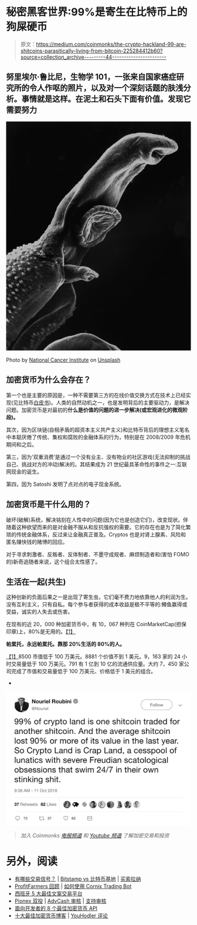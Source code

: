 # 秘密黑客世界:99%是寄生在比特币上的狗屎硬币

> 原文：<https://medium.com/coinmonks/the-crypto-hackland-99-are-shitcoins-parasitically-living-from-bitcoin-225284412b60?source=collection_archive---------44----------------------->

## 努里埃尔·鲁比尼，生物学 101，一张来自国家癌症研究所的令人作呕的照片，以及对一个深刻话题的肤浅分析。事情就是这样。在泥土和石头下面有价值。发现它需要努力

![](img/cadb2b2429d29e6edd744ddeab08209f.png)

Photo by [National Cancer Institute](https://unsplash.com/@nci?utm_source=medium&utm_medium=referral) on [Unsplash](https://unsplash.com?utm_source=medium&utm_medium=referral)

## **加密货币为什么会存在？**

第一个也是主要的原因是，一种不需要第三方的在线价值交换方式在技术上已经实现(见比特币[白皮书](https://bitcoin.org/en/bitcoin-paper))。人类的自然动机之一，也是发明背后的主要驱动力，是解决问题。加密货币是对最初的**什么是价值的问题的进一步解决(或宏观进化的微观阶段)。**

其次，因为区块链(自相矛盾的超资本主义共产主义)和比特币背后的理想主义笔名中本聪厌倦了传统、集权和腐败的金融体系的行为，特别是在 2008/2009 年危机期间和之后。

第三，因为‘双重消费’是通过一个没有业主、没有物业的社区游戏(无法抑制的挑战自己、挑战对方的冲动)解决的。其结果成为 21 世纪最具革命性的事件之一:互联网现金的诞生。

第四，因为 Satoshi 发明了点对点的电子现金系统。

## 加密货币是干什么用的？

破坏(破解)系统，解决铭刻在人性中的问题(因为它也是创造它们)，改变现状。伴随着这种欲望而来的是对金融不服从和反抗强权的需要。它的存在也是为了简化繁琐的传统金融体系，反过来让金融真正普及。Cryptos 也是对肾上腺素、风险和匿名赚快钱的赌博的回应。

对于寻求刺激者、反叛者、反体制者、不墨守成规者、麻烦制造者和(害怕 FOMO 的)新奇追随者来说，这个组合太性感了。

## 生活在一起(共生)

这种创新的负面后果之一是出现了寄生虫，它们毫不费力地依靠他人的利润为生。没有互利主义，只有自私。每个参与者获得的成本收益是极不平等的:鳟鱼赢得或受益，诚实的人失去或伤害。

在现有的近 20，000 种加密货币中，有 10，067 种列在 CoinMarketCap(担保印章)上，80%是无用的。[【1】](#_ftn1)

**帕累托，永远帕累托。靠那 20%生活的 80%的人。**

[【1】](#_ftnref1)8500 市值低于 100 万美元。8881 个价值不到 1 美元。9，163 家的 24 小时交易量低于 100 万美元。791 有 1 亿到 10 亿的流通供应量。大约 7，450 家公司完成了市值和交易量低于 100 万美元、价格低于 1 美元的组合。

*

![](img/5165c01b720548a456836d200ca3df4d.png)

> *加入 Coinmonks* [*电报频道*](https://t.me/coincodecap) *和* [*Youtube 频道*](https://www.youtube.com/c/coinmonks/videos) *了解加密交易和投资*

# 另外，阅读

*   [有哪些交易信号？](https://coincodecap.com/trading-signal) | [Bitstamp vs 比特币基地](https://coincodecap.com/bitstamp-coinbase) | [买索拉纳](https://coincodecap.com/buy-solana)
*   [ProfitFarmers 回顾](https://coincodecap.com/profitfarmers-review) | [如何使用 Cornix Trading Bot](https://coincodecap.com/cornix-trading-bot)
*   [西班牙 5 大最佳文案交易平台](https://coincodecap.com/copy-trading-spain)
*   [Pionex 双投](https://coincodecap.com/pionex-dual-investment) | [AdvCash 审核](https://coincodecap.com/advcash-review) | [支持审核](https://coincodecap.com/uphold-review)
*   [面向开发者的 8 个最佳加密货币 API](https://coincodecap.com/best-cryptocurrency-apis)
*   [十大最佳加密货币博客](https://coincodecap.com/best-cryptocurrency-blogs) | [YouHodler 评论](https://coincodecap.com/youhodler-review)